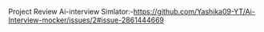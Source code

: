 Project Review Ai-interview Simlator:-https://github.com/Yashika09-YT/Ai-Interview-mocker/issues/2#issue-2861444669

